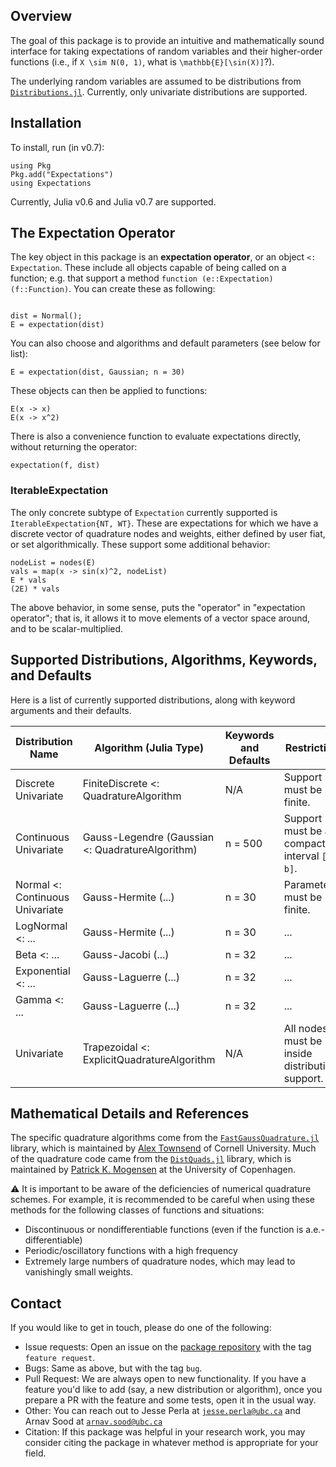 ## Overview 

The goal of this package is to provide an intuitive and mathematically sound interface for taking expectations of random variables
and their higher-order functions (i.e., if ``X \sim N(0, 1)``, what is ``\mathbb{E}[\sin(X)]``?). 

The underlying random variables are assumed to be distributions from [`Distributions.jl`](https://github.com/juliastats/distributions.jl). Currently, 
only univariate distributions are supported. 

## Installation 

To install, run (in v0.7): 

```@repl default
using Pkg 
Pkg.add("Expectations")
using Expectations
```

Currently, Julia v0.6 and Julia v0.7 are supported. 

## The Expectation Operator 

The key object in this package is an **expectation operator**, or an object `<: Expectation`. These include all objects capable of being called on a function; e.g. that support a method `function (e::Expectation)(f::Function)`. You can create these as following:

```@repl default

dist = Normal();
E = expectation(dist)
```

You can also choose and algorithms and default parameters (see below for list):

```@repl default
E = expectation(dist, Gaussian; n = 30)
```

These objects can then be applied to functions: 

```@repl default
E(x -> x)
E(x -> x^2)
```

There is also a convenience function to evaluate expectations directly, without returning the operator: 

```@repl default
expectation(f, dist)
```

### IterableExpectation

The only concrete subtype of `Expectation` currently supported is `IterableExpectation{NT, WT}`. These are expectations for which we have a
discrete vector of quadrature nodes and weights, either defined by user fiat, or set algorithmically. These support some additional behavior: 

```@repl default
nodeList = nodes(E)
vals = map(x -> sin(x)^2, nodeList)
E * vals
(2E) * vals
```

The above behavior, in some sense, puts the "operator" in "expectation operator"; that is, it allows it to move elements of a vector space around, 
and to be scalar-multiplied. 

## Supported Distributions, Algorithms, Keywords, and Defaults 

Here is a list of currently supported distributions, along with keyword arguments and their defaults.  

| Distribution Name | Algorithm (Julia Type) | Keywords and Defaults | Restrictions | 
| ----------------- | -------------- | --------------------- | ------------ | 
| Discrete Univariate | FiniteDiscrete <: QuadratureAlgorithm | N/A | Support must be finite. | 
| Continuous Univariate | Gauss-Legendre (Gaussian <: QuadratureAlgorithm) | n = 500 | Support must be a compact interval ``[a, b]``. |
| Normal <: Continuous Univariate | Gauss-Hermite (...) | n = 30 | Parameters must be finite. | 
| LogNormal <: ... | Gauss-Hermite (...) | n = 30 | ... | 
| Beta <: ... | Gauss-Jacobi (...) | n = 32 | ... | 
| Exponential <: ... | Gauss-Laguerre (...) | n = 32 | ... | 
| Gamma <: ... | Gauss-Laguerre (...) | n = 32 | ... | 
| Univariate | Trapezoidal <: ExplicitQuadratureAlgorithm | N/A | All nodes must be inside distribution's support. | 

## Mathematical Details and References 

The specific quadrature algorithms come from the [`FastGaussQuadrature.jl`](https://github.com/ajt60gaibb/FastGaussQuadrature.jl) library, which is maintained by [Alex Townsend](https://github.com/ajt60gaibb) of Cornell University. Much of the quadrature code came from the [`DistQuads.jl`](https://github.com/pkofod/DistQuads.jl) library, which is maintained by [Patrick K. Mogensen](https://github.com/pkofod) at the University of Copenhagen. 

:warning: It is important to be aware of the deficiencies of numerical quadrature schemes. For example, it is recommended to be careful when using these methods for the following classes of functions and situations: 

* Discontinuous or nondifferentiable functions (even if the function is a.e.-differentiable)
* Periodic/oscillatory functions with a high frequency 
* Extremely large numbers of quadrature nodes, which may lead to vanishingly small weights. 

## Contact 

If you would like to get in touch, please do one of the following:

* Issue requests: Open an issue on the [package repository](https://github.com/econtoolkit/Expectations.jl) with the tag `feature request`. 
* Bugs: Same as above, but with the tag `bug`. 
* Pull Request: We are always open to new functionality. If you have a feature you'd like to add (say, a new distribution or algorithm), once you prepare a PR with the feature and some tests, open it in the usual way. 
* Other: You can reach out to Jesse Perla at [`jesse.perla@ubc.ca`](mailto:jesse.perla@ubc.ca) and Arnav Sood at [`arnav.sood@ubc.ca`](mailto:arnav.sood@ubc.ca)
* Citation: If this package was helpful in your research work, you may consider citing the package in whatever method is appropriate for your field. 